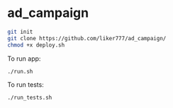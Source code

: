 # ad_campaign
```bash
git init
git clone https://github.com/liker777/ad_campaign/
chmod +x deploy.sh
```

To run app:
```bash
./run.sh
```
To run tests:
```bash
./run_tests.sh
```
